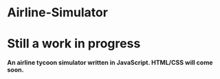 # Airline-Simulator
# Still a work in progress
**An airline tycoon simulator written in JavaScript. HTML/CSS will come soon.**
